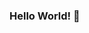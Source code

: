 ### Hello World! 👋

<!--
- 🔭 I’m currently working on learning Solidity and Blockchain technologies
- 👯 I’m looking to find a Co-op oppurtunity for the Summer 22 term
- 📫 How to reach me: ethanmuir12@gmail.com
- ⚡ Fun fact: I wrote my first line of code on 5 years ago on a languge called "Turing"!
-->
